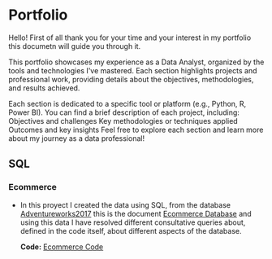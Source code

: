 # Portfolio

Hello! First of all thank you for your time and your interest in my portfolio this documetn will guide you through it.

This portfolio showcases my experience as a Data Analyst, organized by the tools and technologies I've mastered. Each section highlights projects and professional work, providing details about the objectives, methodologies, and results achieved.

Each section is dedicated to a specific tool or platform (e.g., Python, R, Power BI).
You can find a brief description of each project, including:
Objectives and challenges
Key methodologies or techniques applied
Outcomes and key insights
Feel free to explore each section and learn more about my journey as a data professional!

## SQL

 ### Ecommerce

- In this proyect I created the data using SQL, from the database  [Adventureworks2017](https://learn.microsoft.com/en-us/sql/samples/adventureworks-install-configure?view=sql-server-ver16&tabs=ssms)  this is the  document [Ecommerce Database](https://github.com/ManuSexto/Portfolio-Projects/blob/main/SQL/Database%20ECommerce.sql)  and using this data I have resolved different consultative queries about, defined in the code itself, about different aspects of the database.

  **Code:** [Ecommerce Code](https://github.com/ManuSexto/Portfolio-Projects/blob/main/SQL/Code_Ecommerce.sql)



